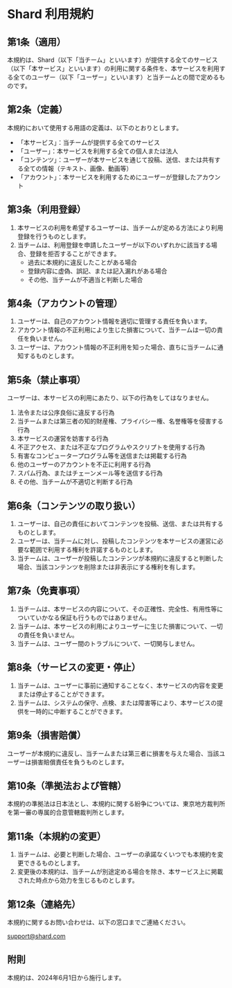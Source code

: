 # Shard 利用規約

## 第1条（適用）

本規約は、Shard（以下「当チーム」といいます）が提供する全てのサービス（以下「本サービス」といいます）の利用に関する条件を、本サービスを利用する全てのユーザー（以下「ユーザー」といいます）と当チームとの間で定めるものです。

## 第2条（定義）

本規約において使用する用語の定義は、以下のとおりとします。

* 「本サービス」：当チームが提供する全てのサービス
* 「ユーザー」：本サービスを利用する全ての個人または法人
* 「コンテンツ」：ユーザーが本サービスを通じて投稿、送信、または共有する全ての情報（テキスト、画像、動画等）
* 「アカウント」：本サービスを利用するためにユーザーが登録したアカウント

## 第3条（利用登録）

1.  本サービスの利用を希望するユーザーは、当チームが定める方法により利用登録を行うものとします。
2.  当チームは、利用登録を申請したユーザーが以下のいずれかに該当する場合、登録を拒否することができます。
    * 過去に本規約に違反したことがある場合
    * 登録内容に虚偽、誤記、または記入漏れがある場合
    * その他、当チームが不適当と判断した場合

## 第4条（アカウントの管理）

1.  ユーザーは、自己のアカウント情報を適切に管理する責任を負います。
2.  アカウント情報の不正利用により生じた損害について、当チームは一切の責任を負いません。
3.  ユーザーは、アカウント情報の不正利用を知った場合、直ちに当チームに通知するものとします。

## 第5条（禁止事項）

ユーザーは、本サービスの利用にあたり、以下の行為をしてはなりません。

1.  法令または公序良俗に違反する行為
2.  当チームまたは第三者の知的財産権、プライバシー権、名誉権等を侵害する行為
3.  本サービスの運営を妨害する行為
4.  不正アクセス、または不正なプログラムやスクリプトを使用する行為
5.  有害なコンピュータープログラム等を送信または掲載する行為
6.  他のユーザーのアカウントを不正に利用する行為
7.  スパム行為、またはチェーンメール等を送信する行為
8.  その他、当チームが不適切と判断する行為

## 第6条（コンテンツの取り扱い）

1.  ユーザーは、自己の責任においてコンテンツを投稿、送信、または共有するものとします。
2.  ユーザーは、当チームに対し、投稿したコンテンツを本サービスの運営に必要な範囲で利用する権利を許諾するものとします。
3.  当チームは、ユーザーが投稿したコンテンツが本規約に違反すると判断した場合、当該コンテンツを削除または非表示にする権利を有します。

## 第7条（免責事項）

1.  当チームは、本サービスの内容について、その正確性、完全性、有用性等についていかなる保証も行うものではありません。
2.  当チームは、本サービスの利用によりユーザーに生じた損害について、一切の責任を負いません。
3.  当チームは、ユーザー間のトラブルについて、一切関与しません。

## 第8条（サービスの変更・停止）

1.  当チームは、ユーザーに事前に通知することなく、本サービスの内容を変更または停止することができます。
2.  当チームは、システムの保守、点検、または障害等により、本サービスの提供を一時的に中断することができます。

## 第9条（損害賠償）

ユーザーが本規約に違反し、当チームまたは第三者に損害を与えた場合、当該ユーザーは損害賠償責任を負うものとします。

## 第10条（準拠法および管轄）

本規約の準拠法は日本法とし、本規約に関する紛争については、東京地方裁判所を第一審の専属的合意管轄裁判所とします。

## 第11条（本規約の変更）

1.  当チームは、必要と判断した場合、ユーザーの承諾なくいつでも本規約を変更できるものとします。
2.  変更後の本規約は、当チームが別途定める場合を除き、本サービス上に掲載された時点から効力を生じるものとします。

## 第12条（連絡先）

本規約に関するお問い合わせは、以下の窓口までご連絡ください。

support@shard.com

## 附則

本規約は、2024年6月1日から施行します。